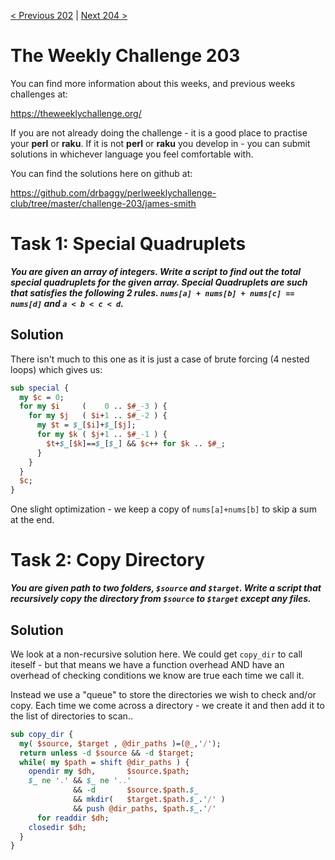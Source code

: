 [< Previous 202](https://github.com/drbaggy/perlweeklychallenge-club/tree/master/challenge-202/james-smith) |
[Next 204 >](https://github.com/drbaggy/perlweeklychallenge-club/tree/master/challenge-204/james-smith)

# The Weekly Challenge 203

You can find more information about this weeks, and previous weeks challenges at:

  https://theweeklychallenge.org/

If you are not already doing the challenge - it is a good place to practise your
**perl** or **raku**. If it is not **perl** or **raku** you develop in - you can
submit solutions in whichever language you feel comfortable with.

You can find the solutions here on github at:

https://github.com/drbaggy/perlweeklychallenge-club/tree/master/challenge-203/james-smith

# Task 1: Special Quadruplets

***You are given an array of integers. Write a script to find out the total special quadruplets for the given array. Special Quadruplets are such that satisfies the following 2 rules. `nums[a] + nums[b] + nums[c] == nums[d]` and `a < b < c < d`.***

## Solution

There isn't much to this one as it is just a case of brute forcing (4 nested loops) which gives us:

```perl
sub special {
  my $c = 0;
  for my $i     (    0 .. $#_-3 ) {
    for my $j   ( $i+1 .. $#_-2 ) {
      my $t = $_[$i]+$_[$j];
      for my $k ( $j+1 .. $#_-1 ) {
        $t+$_[$k]==$_[$_] && $c++ for $k .. $#_;
      }
    }
  }
  $c;
}
```

One slight optimization - we keep a copy of `nums[a]+nums[b]` to skip a sum at the end.

# Task 2: Copy Directory

***You are given path to two folders, `$source` and `$target`. Write a script that recursively copy the directory from `$source` to `$target` except any files.***

## Solution

We look at a non-recursive solution here. We could get `copy_dir` to call iteself - but that means we have a function overhead AND have an overhead of checking conditions we know are true each time we call it.

Instead we use a "queue" to store the directories we wish to check and/or copy. Each time we come across a directory - we create it and then add it to the list of directories to scan..

```perl
sub copy_dir {
  my( $source, $target , @dir_paths )=(@_,'/');
  return unless -d $source && -d $target;
  while( my $path = shift @dir_paths ) {
    opendir my $dh,       $source.$path;
    $_ ne '.' && $_ ne '..'
              && -d       $source.$path.$_
              && mkdir(   $target.$path.$_.'/' )
              && push @dir_paths, $path.$_.'/'
      for readdir $dh;
    closedir $dh;
  }
}
```

